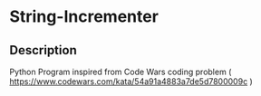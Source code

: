 # String-Incrementer
## Description
Python Program inspired from Code Wars coding problem ( https://www.codewars.com/kata/54a91a4883a7de5d7800009c )





